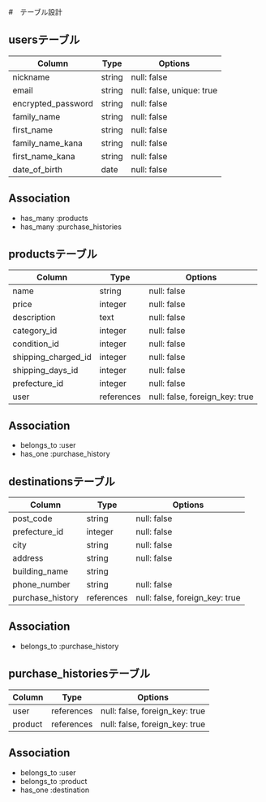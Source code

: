 #　テーブル設計

## usersテーブル

| Column             | Type    | Options                   |
| ------------------ | ------- | ------------------------- |
| nickname           | string  | null: false               |
| email              | string  | null: false, unique: true |
| encrypted_password | string  | null: false               |
| family_name        | string  | null: false               |
| first_name         | string  | null: false               |
| family_name_kana   | string  | null: false               |
| first_name_kana    | string  | null: false               |
| date_of_birth      | date    | null: false               |

## Association
- has_many :products
- has_many :purchase_histories


## productsテーブル

| Column              | Type       | Options                        |
| --------------------| ---------- | ------------------------------ |
| name                | string     | null: false                    |
| price               | integer    | null: false                    |
| description         | text       | null: false                    |
| category_id         | integer    | null: false                    |
| condition_id        | integer    | null: false                    |
| shipping_charged_id | integer    | null: false                    |
| shipping_days_id    | integer    | null: false                    |
| prefecture_id       | integer    | null: false                    |
| user                | references | null: false, foreign_key: true |

## Association
- belongs_to :user
- has_one :purchase_history

## destinationsテーブル

| Column           | Type       | Options                        |
| ---------------- | ---------- | ------------------------------ |
| post_code        | string     | null: false                    |
| prefecture_id    | integer    | null: false                    |
| city             | string     | null: false                    |
| address          | string     | null: false                    |
| building_name    | string     |                                |
| phone_number     | string     | null: false                    |
| purchase_history | references | null: false, foreign_key: true |

## Association
- belongs_to :purchase_history

## purchase_historiesテーブル

| Column           | Type       | Options                        |
| ---------------- | ---------- | ------------------------------ |
| user             | references | null: false, foreign_key: true |
| product          | references | null: false, foreign_key: true |

## Association
- belongs_to :user
- belongs_to :product
- has_one :destination